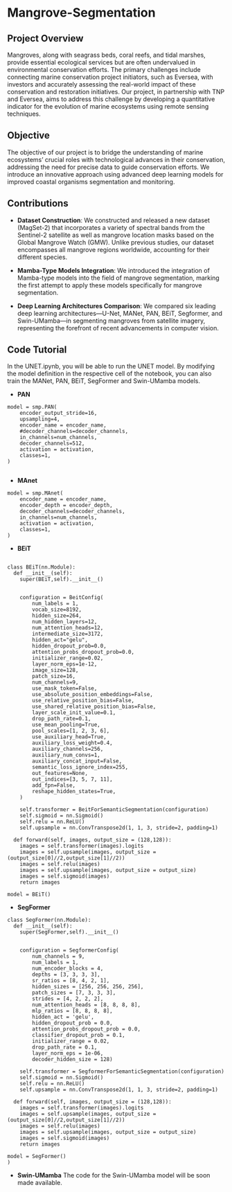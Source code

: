 # Mangrove-Segmentation

## Project Overview
Mangroves, along with seagrass beds, coral reefs, and tidal marshes, provide essential ecological services but are often undervalued in environmental conservation efforts. The primary challenges include connecting marine conservation project initiators, such as Eversea, with investors and accurately assessing the real-world impact of these conservation and restoration initiatives. Our project, in partnership with TNP and Eversea, aims to address this challenge by developing a quantitative indicator for the evolution of marine ecosystems using remote sensing techniques.

## Objective
The objective of our project is to bridge the understanding of marine ecosystems’ crucial roles with technological advances in their conservation, addressing the need for precise data to guide conservation efforts. We introduce an innovative approach using advanced deep learning models for improved coastal organisms segmentation and monitoring. 

## Contributions
- **Dataset Construction**: We constructed and released a new dataset (MagSet-2) that incorporates a variety of spectral bands from the Sentinel-2 satellite as well as mangrove location masks based on the Global Mangrove Watch (GMW). Unlike previous studies, our dataset encompasses all mangrove regions worldwide, accounting for their different species.
  
- **Mamba-Type Models Integration**: We introduced the integration of Mamba-type models into the field of mangrove segmentation, marking the first attempt to apply these models specifically for mangrove segmentation.
  
- **Deep Learning Architectures Comparison**: We compared six leading deep learning architectures—U-Net, MANet, PAN, BEiT, Segformer, and Swin-UMamba—in segmenting mangroves from satellite imagery, representing the forefront of recent advancements in computer vision.

## Code Tutorial

In the UNET.ipynb, you will be able to run the UNET model. By modifying the model definition in the respective cell of the notebook, you can also train the MANet, PAN, BEiT, SegFormer and Swin-UMamba models.

- **PAN**
```{python}
model = smp.PAN(
    encoder_output_stride=16,
    upsampling=4,
    encoder_name = encoder_name,
    #decoder_channels=decoder_channels,
    in_channels=num_channels,
    decoder_channels=512,
    activation = activation,
    classes=1,
)


```
- **MAnet**
```{python}
model = smp.MAnet(
    encoder_name = encoder_name,
    encoder_depth = encoder_depth,
    decoder_channels=decoder_channels,
    in_channels=num_channels,
    activation = activation,
    classes=1,
)
```

- **BEiT**
```{python}

class BEiT(nn.Module):
  def __init__(self):
    super(BEiT,self).__init__()


    configuration = BeitConfig(
        num_labels = 1,
        vocab_size=8192,
        hidden_size=264,
        num_hidden_layers=12,
        num_attention_heads=12,
        intermediate_size=3172,
        hidden_act="gelu",
        hidden_dropout_prob=0.0,
        attention_probs_dropout_prob=0.0,
        initializer_range=0.02,
        layer_norm_eps=1e-12,
        image_size=128,
        patch_size=16,
        num_channels=9,
        use_mask_token=False,
        use_absolute_position_embeddings=False,
        use_relative_position_bias=False,
        use_shared_relative_position_bias=False,
        layer_scale_init_value=0.1,
        drop_path_rate=0.1,
        use_mean_pooling=True,
        pool_scales=[1, 2, 3, 6],
        use_auxiliary_head=True,
        auxiliary_loss_weight=0.4,
        auxiliary_channels=256,
        auxiliary_num_convs=1,
        auxiliary_concat_input=False,
        semantic_loss_ignore_index=255,
        out_features=None,
        out_indices=[3, 5, 7, 11],
        add_fpn=False,
        reshape_hidden_states=True,
    )

    self.transformer = BeitForSemanticSegmentation(configuration)
    self.sigmoid = nn.Sigmoid()
    self.relu = nn.ReLU()
    self.upsample = nn.ConvTranspose2d(1, 1, 3, stride=2, padding=1)

  def forward(self, images, output_size = (128,128)):
    images = self.transformer(images).logits
    images = self.upsample(images, output_size = (output_size[0]//2,output_size[1]//2))
    images = self.relu(images)
    images = self.upsample(images, output_size = output_size)
    images = self.sigmoid(images)
    return images

model = BEiT()

```
- **SegFormer**
```{python}
class SegFormer(nn.Module):
  def __init__(self):
    super(SegFormer,self).__init__()


    configuration = SegformerConfig(
        num_channels = 9,
        num_labels = 1,
        num_encoder_blocks = 4,
        depths = [3, 3, 3, 3],
        sr_ratios = [8, 4, 2, 1],
        hidden_sizes = [256, 256, 256, 256],
        patch_sizes = [7, 3, 3, 3],
        strides = [4, 2, 2, 2],
        num_attention_heads = [8, 8, 8, 8],
        mlp_ratios = [8, 8, 8, 8],
        hidden_act = 'gelu',
        hidden_dropout_prob = 0.0,
        attention_probs_dropout_prob = 0.0,
        classifier_dropout_prob = 0.1,
        initializer_range = 0.02,
        drop_path_rate = 0.1,
        layer_norm_eps = 1e-06,
        decoder_hidden_size = 128)

    self.transformer = SegformerForSemanticSegmentation(configuration)
    self.sigmoid = nn.Sigmoid()
    self.relu = nn.ReLU()
    self.upsample = nn.ConvTranspose2d(1, 1, 3, stride=2, padding=1)

  def forward(self, images, output_size = (128,128)):
    images = self.transformer(images).logits
    images = self.upsample(images, output_size = (output_size[0]//2,output_size[1]//2))
    images = self.relu(images)
    images = self.upsample(images, output_size = output_size)
    images = self.sigmoid(images)
    return images

model = SegFormer()
)
```


- **Swin-UMamba**
  The code for the Swin-UMamba model will be soon made available.
